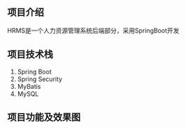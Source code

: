 ## 项目介绍
HRMS是一个人力资源管理系统后端部分，采用SpringBoot开发

## 项目技术栈
1. Spring Boot
2. Spring Security
3. MyBatis
4. MySQL

## 项目功能及效果图

